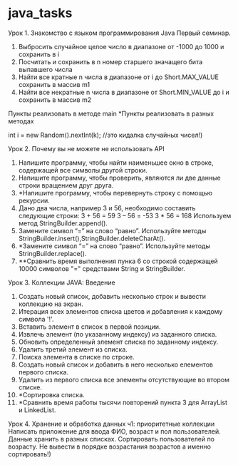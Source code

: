 # java_tasks
Урок 1. Знакомство с языком программирования Java
Первый семинар.
1. Выбросить случайное целое число в диапазоне от -1000 до 1000 и сохранить в i
2. Посчитать и сохранить в n номер старшего значащего бита выпавшего числа
3. Найти все кратные n числа в диапазоне от i до Short.MAX_VALUE сохранить в массив m1
4. Найти все некратные n числа в диапазоне от Short.MIN_VALUE до i и сохранить в массив m2

Пункты реализовать в методе main
*Пункты реализовать в разных методах

int i = new Random().nextInt(k); //это кидалка случайных чисел!)

Урок 2. Почему вы не можете не использовать API
1. Напишите программу, чтобы найти наименьшее окно в строке, содержащей все символы другой строки.
2. Напишите программу, чтобы проверить, являются ли две данные строки вращением друг друга.
3. *Напишите программу, чтобы перевернуть строку с помощью рекурсии.
4. Дано два числа, например 3 и 56, необходимо составить следующие строки: 3 + 56 = 59 3 – 56 = -53 3 * 56 = 168 Используем метод StringBuilder.append().
5. Замените символ “=” на слово “равно”. Используйте методы StringBuilder.insert(),StringBuilder.deleteCharAt().
6. *Замените символ “=” на слово “равно”. Используйте методы StringBuilder.replace().
7. **Сравнить время выполнения пунка 6 со строкой содержащей 10000 символов "=" средствами String и StringBuilder.

Урок 3. Коллекции JAVA: Введение
1. Создать новый список, добавить несколько строк и вывести коллекцию на экран.
2. Итерация всех элементов списка цветов и добавления к каждому символа '!'.
3. Вставить элемент в список в первой позиции.
4. Извлечь элемент (по указанному индексу) из заданного списка.
5. Обновить определенный элемент списка по заданному индексу.
6. Удалить третий элемент из списка.
7. Поиска элемента в списке по строке.
8. Создать новый список и добавить в него несколько елементов первого списка.
9. Удалить из первого списка все элементы отсутствующие во втором списке.
10. *Сортировка списка.
11. *Сравнить время работы тысячи повторений пункта 3 для ArrayList и LinkedList.

Урок 4. Хранение и обработка данных ч1: приоритетные коллекции
Написать приложение для ввода ФИО, возраст и пол пользователей. Данные хранить в разных списках. Сортировать пользователей по возрасту. Не вывести в порядке возрастания возрастов а именно сортировать!)
